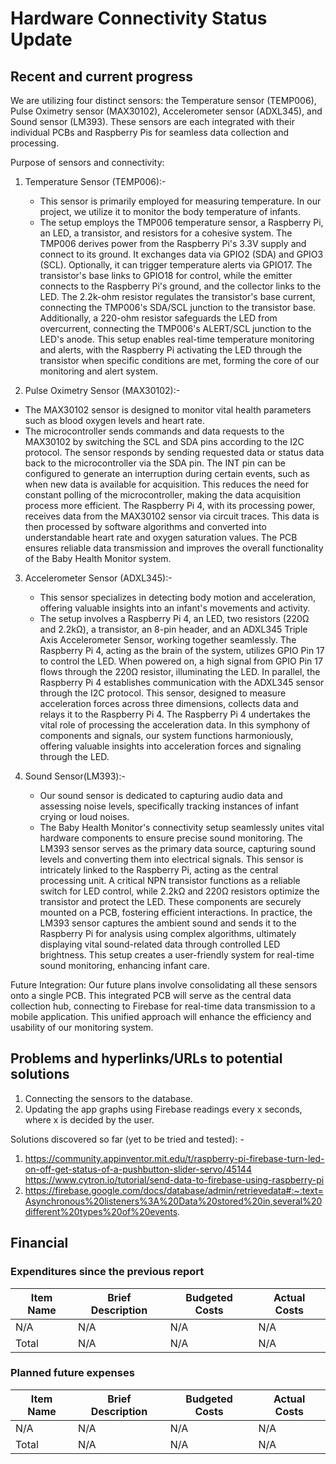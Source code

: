 # Hardware Connectivity Status Update
## Recent and current progress
We are utilizing four distinct sensors: the Temperature sensor (TEMP006), Pulse Oximetry sensor (MAX30102), Accelerometer sensor (ADXL345), and Sound sensor (LM393). These sensors are each integrated with their individual PCBs and Raspberry Pis for seamless data collection and processing.

Purpose of sensors and connectivity:
1. Temperature Sensor (TEMP006):-
   - This sensor is primarily employed for measuring temperature. In our project, we utilize it to monitor the body temperature of infants.
   - The setup employs the TMP006 temperature sensor, a Raspberry Pi, an LED, a transistor, and resistors for a cohesive system. The TMP006 derives power from the 
     Raspberry Pi's 3.3V supply and connect to its ground. It exchanges data via GPIO2 (SDA) and GPIO3 (SCL). Optionally, it can trigger temperature alerts via 
     GPIO17. The transistor's base links to GPIO18 for control, while the emitter connects to the Raspberry Pi's ground, and the collector links to the LED. The 
     2.2k-ohm resistor regulates the transistor's base current, connecting the TMP006's SDA/SCL junction to the transistor base. Additionally, a 220-ohm resistor 
     safeguards the LED from overcurrent, connecting the TMP006's ALERT/SCL junction to the LED's anode. This setup enables real-time temperature monitoring and 
     alerts, with the Raspberry Pi activating the LED through the transistor when specific conditions are met, forming the core of our monitoring and alert system.
   
2.  Pulse Oximetry Sensor (MAX30102):-
   - The MAX30102 sensor is designed to monitor vital health parameters such as blood oxygen levels and heart rate.
   - The microcontroller sends commands and data requests to the MAX30102 by switching the SCL and SDA pins according to the I2C protocol.  The sensor responds by 
     sending requested data or status data back to the microcontroller via the SDA pin. The INT pin can be configured to generate an interruption during certain 
     events, such as when new data is available for acquisition. This reduces the need for constant polling of the microcontroller, making the data acquisition 
     process more efficient. The Raspberry Pi 4, with its processing power, receives data from the MAX30102 sensor via circuit traces. This data is then processed 
     by software algorithms and converted into understandable heart rate and oxygen saturation values. The PCB ensures reliable data transmission and improves the 
     overall functionality of the Baby Health Monitor system.

3. Accelerometer Sensor (ADXL345):-
   - This sensor specializes in detecting body motion and acceleration, offering valuable insights into an infant's movements and activity.
   - The setup involves a Raspberry Pi 4, an LED, two resistors (220Ω and 2.2kΩ), a transistor, an 8-pin header, and an ADXL345 Triple Axis Accelerometer Sensor, 
     working together seamlessly. The Raspberry Pi 4, acting as the brain of the system, utilizes GPIO Pin 17 to control the LED. When powered on, a high signal 
     from GPIO Pin 17 flows through the 220Ω resistor, illuminating the LED. In parallel, the Raspberry Pi 4 establishes communication with the ADXL345 sensor 
     through the I2C protocol. This sensor, designed to measure acceleration forces across three dimensions, collects data and relays it to the Raspberry Pi 4. The 
     Raspberry Pi  4 undertakes the vital role of processing the acceleration data. In this symphony of components and signals, our system functions harmoniously, 
     offering valuable insights into acceleration forces and signaling through the LED.
   
4. Sound Sensor(LM393):-
   - Our sound sensor is dedicated to capturing audio data and assessing noise levels, specifically tracking instances of infant crying or loud noises.
   - The Baby Health Monitor's connectivity setup seamlessly unites vital hardware components to ensure precise sound monitoring. The LM393 sensor serves as the 
     primary data source, capturing sound levels and converting them into electrical signals. This sensor is intricately linked to the Raspberry Pi, acting as the 
     central processing unit. A critical NPN transistor functions as a reliable switch for LED control, while 2.2kΩ and 220Ω resistors optimize the transistor and 
     protect the LED. These components are securely mounted on a PCB, fostering efficient interactions. In practice, the LM393 sensor captures the ambient sound 
     and sends it to the Raspberry Pi for analysis using complex algorithms, ultimately displaying vital sound-related data through controlled LED brightness. This 
     setup creates a user-friendly system for real-time sound monitoring, enhancing infant care.

     
Future Integration:
Our future plans involve consolidating all these sensors onto a single PCB. This integrated PCB will serve as the central data collection hub, connecting to Firebase for real-time data transmission to a mobile application. This unified approach will enhance the efficiency and usability of our monitoring system.

## Problems and hyperlinks/URLs to potential solutions
1. Connecting the sensors to the database.
2. Updating the app graphs using Firebase readings every x seconds, where x is decided by the user.

Solutions discovered so far (yet to be tried and tested): -
1. https://community.appinventor.mit.edu/t/raspberry-pi-firebase-turn-led-on-off-get-status-of-a-pushbutton-slider-servo/45144
https://www.cytron.io/tutorial/send-data-to-firebase-using-raspberry-pi
2. https://firebase.google.com/docs/database/admin/retrievedata#:~:text=Asynchronous%20listeners%3A%20Data%20stored%20in,several%20different%20types%20of%20events.



## Financial
### Expenditures since the previous report
| Item Name |Brief Description | Budgeted Costs |Actual Costs|
| -------- | -------- | -------- | ---------- |
|N/A | N/A| N/A | N/A |
|Total | N/A | N/A | N/A |

### Planned future expenses
| Item Name |Brief Description | Budgeted Costs |Actual Costs|
| -------- | -------- | -------- | ---------- |
|N/A | N/A | N/A |N/A |
|Total | N/A | N/A | N/A |
